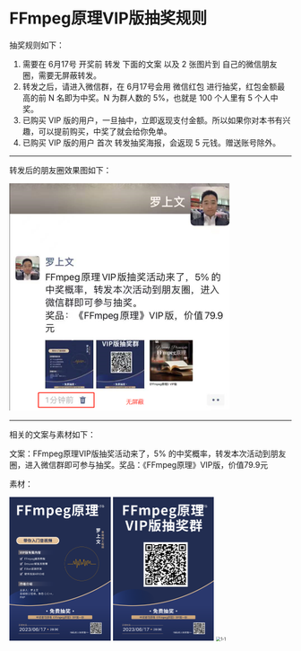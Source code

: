 # FFmpeg原理VIP版抽奖规则

<div id="no_ads"></div>

抽奖规则如下：

1. 需要在 6月17号 开奖前 转发 下面的文案 以及 2 张图片到 自己的微信朋友圈，需要无屏蔽转发。
2. 转发之后，请进入微信群，在 6月17号会用 微信红包 进行抽奖，红包金额最高的前 N 名即为中奖。N 为群人数的 5%，也就是 100 个人里有 5 个人中奖。
3. 已购买 VIP 版的用户，一旦抽中，立即返现支付金额。所以如果你对本书有兴趣，可以提前购买，中奖了就会给你免单。
4. 已购买 VIP 版的用户 首次 转发抽奖海报，会返现 5 元钱。赠送账号除外。

---

转发后的朋友圈效果图如下：

<img src="img\choujiang\1-1.png" alt="1-1" style="zoom:50%;" />

---

相关的文案与素材如下：

文案：FFmpeg原理VIP版抽奖活动来了，5% 的中奖概率，转发本次活动到朋友圈，进入微信群即可参与抽奖。奖品：《FFmpeg原理》VIP版，价值79.9元

素材：

<img src="img\choujiang\FFmpeg原理-抽奖海报-1.png" alt="FFmpeg原理-抽奖海报-1" style="zoom:25%;" />

<img src="img\choujiang\FFmpeg原理-抽奖海报-2.png" alt="FFmpeg原理-抽奖海报-2" style="zoom:25%;" />

<img src="pdf-buy\1-1.jpg" alt="1-1" style="zoom:50%;" />
